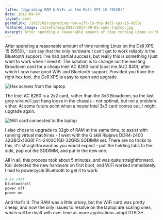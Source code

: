 ```yaml
---
title: 'Upgrading RAM & WiFi in the Dell XPS 15 (9550)'
date: 2017-09-04
layout: post
permalink: /2017/09/upgrading-ram-wifi-in-the-dell-xps-15-9550/
featured_image: /assets/img/2017/2017-09-05-open-laptop.jpg
excerpt: After spending a reasonable amount of time running Linux on the Dell XPS 15 (9550), I can say that the only hardware I can't get to work reliably is the Bluetooth support. I've had partial success, but really this is something I just want to work when I need it. The solution is to change out the existing Broadcom card for a cheap Intel AC 8260 card (cost me AUD $40), after which I now have good WiFi and Bluetooth support. Provided you have the right hex tool, the Dell XPS is easy to open and upgrade.
---
```

After spending a reasonable amount of time running Linux on the Dell XPS 15 (9550), I can say that the only hardware I can't get to work reliably is the Bluetooth support. I've had partial success, but really this is something I just want to work when I need it. The solution is to change out the existing Broadcom card for a cheap Intel AC 8260 card (cost me AUD $40), after which I now have good WiFi and Bluetooth support. Provided you have the right hex tool, the Dell XPS is easy to open and upgrade.

![Hex screws from the laptop]({{site.baseurl}}/assets/img/2017/2017-09-05-hex-screws.jpg)

The Intel AC 8260 is a 2x2 card, rather than the 3x3 Broadcom, so the last grey wire will just hang loose in the chassis - not optimal, but not a problem either. At some future point when a newer Intel 3x3 card comes out, I might upgrade again.

![Wifi card connected to the laptop]({{site.baseurl}}/assets/img/2017/2017-09-05-wifi-card.jpg)

I also chose to upgrade to 32gb of RAM at the same time, to assist with running virtual machines - I went with the G.skill Ripjaws DDR4-2400 32GB(2x16GB) F4-2400C16D-32GRS SODIMM set. There are no tricks to this, it's straightforward as you would expect - pull the holding tabs to the side, pop out the SODIMM, and put in the new one.

All in all, this process took about 5 minutes, and was quite straightforward. Kali detected the new hardware on first boot, and WiFi worked immediately. I had to powercycle Bluetooth to get it to work:

``` sh
# As root
bluetoothctl
power off
power on
```

And that's it. The RAM was a little pricey, but the WiFi card was pretty cheap, and now the only issues to resolve on the laptop are scaling ones, which will be dealt with over time as more applications adopt GTK 3+.
